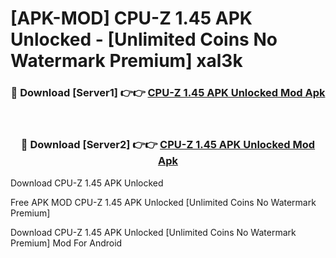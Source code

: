 # [APK-MOD] CPU-Z 1.45 APK Unlocked - [Unlimited Coins No Watermark Premium] xal3k



<div align="center">
<h3>🔴 Download [Server1] 👉👉 <a href="https://momento.my/?title=CPU-Z_1.45_APK_Unlocked">CPU-Z 1.45 APK Unlocked Mod Apk</a></h3><br>

<h3>🔴 Download [Server2] 👉👉 <a href="https://momento.my/?title=CPU-Z_1.45_APK_Unlocked">CPU-Z 1.45 APK Unlocked Mod Apk</a></h3>
</div>



Download CPU-Z 1.45 APK Unlocked 

Free APK MOD CPU-Z 1.45 APK Unlocked [Unlimited Coins No Watermark Premium]

Download CPU-Z 1.45 APK Unlocked [Unlimited Coins No Watermark Premium] Mod For Android
